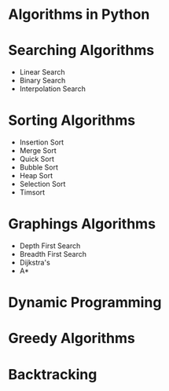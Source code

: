 # Algorithms in Python

# Searching Algorithms
- Linear Search
- Binary Search
- Interpolation Search

# Sorting Algorithms
- Insertion Sort
- Merge Sort
- Quick Sort
- Bubble Sort
- Heap Sort
- Selection Sort
- Timsort

# Graphings Algorithms
- Depth First Search
- Breadth First Search
- Dijkstra's
- A*

# Dynamic Programming

# Greedy Algorithms

# Backtracking 
